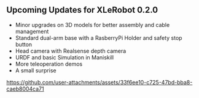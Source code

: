 ## Upcoming Updates for XLeRobot 0.2.0

- Minor upgrades on 3D models for better assembly and cable management
- Standard dual-arm base with a RasberryPi Holder and safety stop button
- Head camera with Realsense depth camera
- URDF and basic Simulation in Maniskill
- More teleoperation demos
- A small surprise



https://github.com/user-attachments/assets/33f6ee10-c725-47bd-bba8-caeb8004ca71




